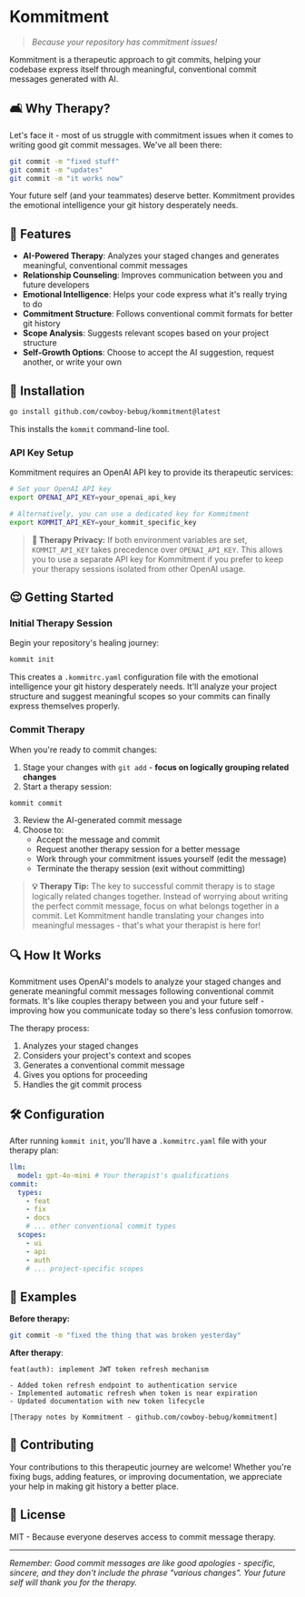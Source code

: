 # Kommitment

> _Because your repository has commitment issues!_

Kommitment is a therapeutic approach to git commits, helping your codebase
express itself through meaningful, conventional commit messages generated with
AI.

## 🛋️ Why Therapy?

Let's face it - most of us struggle with commitment issues when it comes to
writing good git commit messages. We've all been there:

```bash
git commit -m "fixed stuff"
git commit -m "updates"
git commit -m "it works now"
```

Your future self (and your teammates) deserve better. Kommitment provides the
emotional intelligence your git history desperately needs.

## 💊 Features

- **AI-Powered Therapy**: Analyzes your staged changes and generates meaningful,
  conventional commit messages
- **Relationship Counseling**: Improves communication between you and future
  developers
- **Emotional Intelligence**: Helps your code express what it's really trying to
  do
- **Commitment Structure**: Follows conventional commit formats for better git
  history
- **Scope Analysis**: Suggests relevant scopes based on your project structure
- **Self-Growth Options**: Choose to accept the AI suggestion, request another,
  or write your own

## 🧠 Installation

```bash
go install github.com/cowboy-bebug/kommitment@latest
```

This installs the `kommit` command-line tool.

### API Key Setup

Kommitment requires an OpenAI API key to provide its therapeutic services:

```bash
# Set your OpenAI API key
export OPENAI_API_KEY=your_openai_api_key

# Alternatively, you can use a dedicated key for Kommitment
export KOMMIT_API_KEY=your_kommit_specific_key
```

> **🔐 Therapy Privacy:** If both environment variables are set,
> `KOMMIT_API_KEY` takes precedence over `OPENAI_API_KEY`. This allows you to
> use a separate API key for Kommitment if you prefer to keep your therapy
> sessions isolated from other OpenAI usage.

## 😌 Getting Started

### Initial Therapy Session

Begin your repository's healing journey:

```bash
kommit init
```

This creates a `.kommitrc.yaml` configuration file with the emotional
intelligence your git history desperately needs. It'll analyze your project
structure and suggest meaningful scopes so your commits can finally express
themselves properly.

### Commit Therapy

When you're ready to commit changes:

1. Stage your changes with `git add` - **focus on logically grouping related
   changes**
2. Start a therapy session:

```bash
kommit commit
```

3. Review the AI-generated commit message
4. Choose to:
   - Accept the message and commit
   - Request another therapy session for a better message
   - Work through your commitment issues yourself (edit the message)
   - Terminate the therapy session (exit without committing)

> **💡 Therapy Tip:** The key to successful commit therapy is to stage logically
> related changes together. Instead of worrying about writing the perfect commit
> message, focus on what belongs together in a commit. Let Kommitment handle
> translating your changes into meaningful messages - that's what your therapist
> is here for!

## 🔍 How It Works

Kommitment uses OpenAI's models to analyze your staged changes and generate
meaningful commit messages following conventional commit formats. It's like
couples therapy between you and your future self - improving how you communicate
today so there's less confusion tomorrow.

The therapy process:

1. Analyzes your staged changes
2. Considers your project's context and scopes
3. Generates a conventional commit message
4. Gives you options for proceeding
5. Handles the git commit process

## 🛠️ Configuration

After running `kommit init`, you'll have a `.kommitrc.yaml` file with your
therapy plan:

```yaml
llm:
  model: gpt-4o-mini # Your therapist's qualifications
commit:
  types:
    - feat
    - fix
    - docs
    # ... other conventional commit types
  scopes:
    - ui
    - api
    - auth
    # ... project-specific scopes
```

## 💭 Examples

**Before therapy:**

```bash
git commit -m "fixed the thing that was broken yesterday"
```

**After therapy**:

```text
feat(auth): implement JWT token refresh mechanism

- Added token refresh endpoint to authentication service
- Implemented automatic refresh when token is near expiration
- Updated documentation with new token lifecycle

[Therapy notes by Kommitment - github.com/cowboy-bebug/kommitment]
```

## 🙏 Contributing

Your contributions to this therapeutic journey are welcome! Whether you're
fixing bugs, adding features, or improving documentation, we appreciate your
help in making git history a better place.

## 📜 License

MIT - Because everyone deserves access to commit message therapy.

---

_Remember: Good commit messages are like good apologies - specific, sincere, and
they don't include the phrase "various changes". Your future self will thank you
for the therapy._
